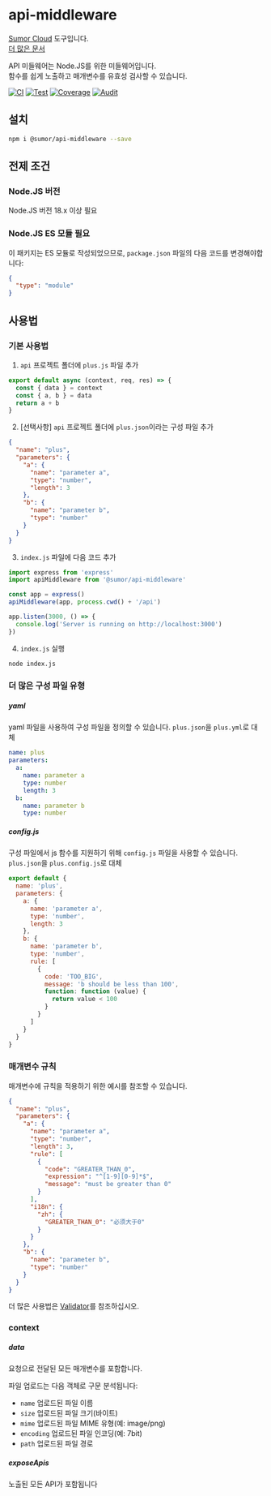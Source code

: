 # api-middleware

[Sumor Cloud](https://sumor.cloud) 도구입니다.  
[더 많은 문서](https://sumor.cloud/api-middleware)

API 미들웨어는 Node.JS를 위한 미들웨어입니다.  
함수를 쉽게 노출하고 매개변수를 유효성 검사할 수 있습니다.

[![CI](https://github.com/sumor-cloud/api-middleware/actions/workflows/ci.yml/badge.svg)](https://github.com/sumor-cloud/api-middleware/actions/workflows/ci.yml)
[![Test](https://github.com/sumor-cloud/api-middleware/actions/workflows/ut.yml/badge.svg)](https://github.com/sumor-cloud/api-middleware/actions/workflows/ut.yml)
[![Coverage](https://github.com/sumor-cloud/api-middleware/actions/workflows/coverage.yml/badge.svg)](https://github.com/sumor-cloud/api-middleware/actions/workflows/coverage.yml)
[![Audit](https://github.com/sumor-cloud/api-middleware/actions/workflows/audit.yml/badge.svg)](https://github.com/sumor-cloud/api-middleware/actions/workflows/audit.yml)

## 설치

```bash
npm i @sumor/api-middleware --save
```

## 전제 조건

### Node.JS 버전

Node.JS 버전 18.x 이상 필요

### Node.JS ES 모듈 필요

이 패키지는 ES 모듈로 작성되었으므로,
`package.json` 파일의 다음 코드를 변경해야합니다:

```json
{
  "type": "module"
}
```

## 사용법

### 기본 사용법

1. `api` 프로젝트 폴더에 `plus.js` 파일 추가

```js
export default async (context, req, res) => {
  const { data } = context
  const { a, b } = data
  return a + b
}
```

2. [선택사항] `api` 프로젝트 폴더에 `plus.json`이라는 구성 파일 추가

```json
{
  "name": "plus",
  "parameters": {
    "a": {
      "name": "parameter a",
      "type": "number",
      "length": 3
    },
    "b": {
      "name": "parameter b",
      "type": "number"
    }
  }
}
```

3. `index.js` 파일에 다음 코드 추가

```javascript
import express from 'express'
import apiMiddleware from '@sumor/api-middleware'

const app = express()
apiMiddleware(app, process.cwd() + '/api')

app.listen(3000, () => {
  console.log('Server is running on http://localhost:3000')
})
```

4. `index.js` 실행

```bash
node index.js
```

### 더 많은 구성 파일 유형

##### yaml

yaml 파일을 사용하여 구성 파일을 정의할 수 있습니다. `plus.json`을 `plus.yml`로 대체

```yaml
name: plus
parameters:
  a:
    name: parameter a
    type: number
    length: 3
  b:
    name: parameter b
    type: number
```

##### config.js

구성 파일에서 js 함수를 지원하기 위해 `config.js` 파일을 사용할 수 있습니다. `plus.json`을 `plus.config.js`로 대체

```javascript
export default {
  name: 'plus',
  parameters: {
    a: {
      name: 'parameter a',
      type: 'number',
      length: 3
    },
    b: {
      name: 'parameter b',
      type: 'number',
      rule: [
        {
          code: 'TOO_BIG',
          message: 'b should be less than 100',
          function: function (value) {
            return value < 100
          }
        }
      ]
    }
  }
}
```

### 매개변수 규칙

매개변수에 규칙을 적용하기 위한 예시를 참조할 수 있습니다.

```json
{
  "name": "plus",
  "parameters": {
    "a": {
      "name": "parameter a",
      "type": "number",
      "length": 3,
      "rule": [
        {
          "code": "GREATER_THAN_0",
          "expression": "^[1-9][0-9]*$",
          "message": "must be greater than 0"
        }
      ],
      "i18n": {
        "zh": {
          "GREATER_THAN_0": "必须大于0"
        }
      }
    },
    "b": {
      "name": "parameter b",
      "type": "number"
    }
  }
}
```

더 많은 사용법은 [Validator](https://sumor.cloud/validator/)를 참조하십시오.

### context

##### data

요청으로 전달된 모든 매개변수를 포함합니다.

파일 업로드는 다음 객체로 구문 분석됩니다:

- `name` 업로드된 파일 이름
- `size` 업로드된 파일 크기(바이트)
- `mime` 업로드된 파일 MIME 유형(예: image/png)
- `encoding` 업로드된 파일 인코딩(예: 7bit)
- `path` 업로드된 파일 경로

##### exposeApis

노출된 모든 API가 포함됩니다
